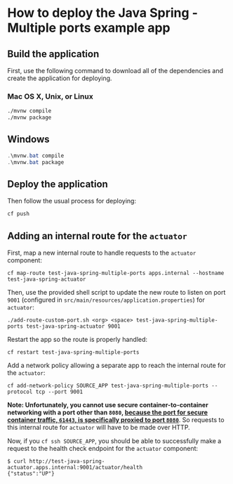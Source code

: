# How to deploy the Java Spring - Multiple ports example app

## Build the application

First, use the following command to download all of the dependencies and create the application for deploying.

### Mac OS X, Unix, or Linux

```bash
./mvnw compile
./mvnw package
```

## Windows

```powershell
.\mvnw.bat compile
.\mvnw.bat package
```

## Deploy the application

Then follow the usual process for deploying:

```bash
cf push
```

## Adding an internal route for the `actuator`

First, map a new internal route to handle requests to the `actuator` component:

```shell
cf map-route test-java-spring-multiple-ports apps.internal --hostname test-java-spring-actuator
```

Then, use the provided shell script to update the new route to listen on port `9001` (configured in `src/main/resources/application.properties`) for `actuator`:

```shell
./add-route-custom-port.sh <org> <space> test-java-spring-multiple-ports test-java-spring-actuator 9001
```

Restart the app so the route is properly handled:

```shell
cf restart test-java-spring-multiple-ports
```

Add a network policy allowing a separate app to reach the internal route for the `actuator`:

```shell
cf add-network-policy SOURCE_APP test-java-spring-multiple-ports --protocol tcp --port 9001
```

**Note: Unfortunately, you cannot use secure container-to-container networking with a port other than `8080`, [because the port for secure container traffic, `61443`, is specifically proxied to port `8080`](https://www.cloudfoundry.org/blog/secure-container-networking-with-tls/)**. So requests to this internal route for `actuator` will have to be made over HTTP.

Now, if you `cf ssh SOURCE_APP`, you should be able to successfully make a request to the health check endpoint for the `actuator` component:

```shell
$ curl http://test-java-spring-actuator.apps.internal:9001/actuator/health
{"status":"UP"}
```
